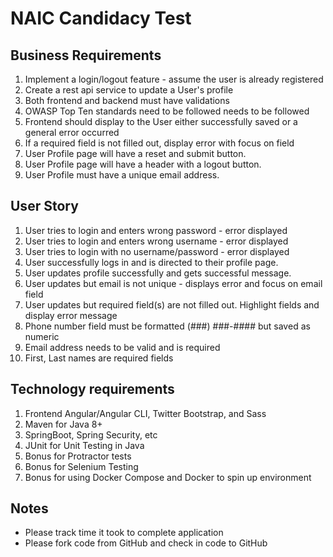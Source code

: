 NAIC Candidacy Test
====

## Business Requirements
1. Implement a login/logout feature - assume the user is already registered
2. Create a rest api service to update a User's profile
3. Both frontend and backend must have validations
4. OWASP Top Ten standards need to be followed needs to be followed
5. Frontend should display to the User either successfully saved or a general error occurred
6. If a required field is not filled out, display error with focus on field
7. User Profile page will have a reset and submit button.
8. User Profile page will have a header with a logout button.
9. User Profile must have a unique email address.

## User Story
1. User tries to login and enters wrong password - error displayed
2. User tries to login and enters wrong username - error displayed
3. User tries to login with no username/password - error displayed
4. User successfully logs in and is directed to their profile page.
5. User updates profile successfully and gets successful message.
6. User updates but email is not unique - displays error and focus on email field
7. User updates but required field(s) are not filled out.  Highlight fields and display error message
8. Phone number field must be formatted (###) ###-#### but saved as numeric
9. Email address needs to be valid and is required
10. First, Last names are required fields

## Technology requirements
1. Frontend Angular/Angular CLI, Twitter Bootstrap, and Sass
2. Maven for Java 8+
3. SpringBoot, Spring Security, etc
4. JUnit for Unit Testing in Java
5. Bonus for Protractor tests
6. Bonus for Selenium Testing
7. Bonus for using Docker Compose and Docker to spin up environment

## Notes
* Please track time it took to complete application
* Please fork code from GitHub and check in code to GitHub



